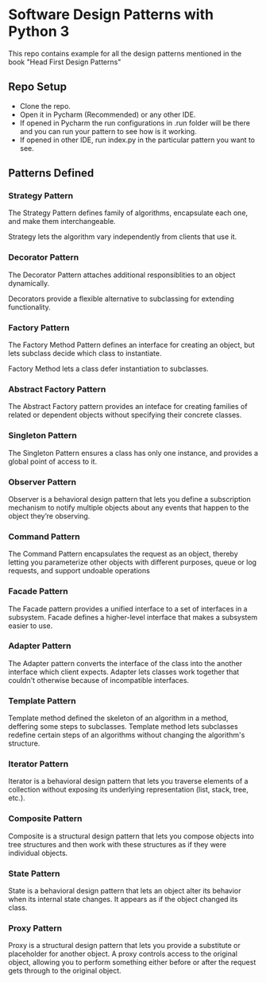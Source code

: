 
# Software Design Patterns with Python 3
This repo contains example for all the design patterns mentioned in the book "Head First Design Patterns"


## Repo Setup
- Clone the repo.
- Open it in Pycharm (Recommended) or any other IDE.
- If opened in Pycharm the run configurations in .run folder will be there and you can run your pattern to see how is it working. 
- If opened in other IDE, run index.py in the particular pattern you want to see.


## Patterns Defined

### Strategy Pattern

The Strategy Pattern defines family of algorithms, encapsulate each one, and make them interchangeable. 

Strategy lets the algorithm vary independently from clients that use it.

### Decorator Pattern

The Decorator Pattern attaches additional responsiblities to an object dynamically. 

Decorators provide a flexible alternative to subclassing for extending functionality.

### Factory Pattern

The Factory Method Pattern defines an interface for creating an object, but lets subclass decide which class to instantiate. 

Factory Method lets a class defer instantiation to subclasses.

### Abstract Factory Pattern

The Abstract Factory pattern provides an inteface for creating families of related or dependent objects without specifying their concrete classes.

### Singleton Pattern

The Singleton Pattern ensures a class has only one instance, and provides a global point of access to it.

### Observer Pattern

Observer is a behavioral design pattern that lets you define a subscription mechanism to notify multiple objects about any events that happen to the object they’re observing.

### Command Pattern

The Command Pattern encapsulates the request as an object, thereby letting you parameterize
other objects with different purposes, queue or log requests, and support undoable operations

### Facade Pattern

The Facade pattern provides a unified interface to a set of interfaces
in a subsystem. Facade defines a higher-level interface that makes a subsystem
easier to use.

### Adapter Pattern

The Adapter pattern converts the interface of the class into the 
another interface which client expects. Adapter lets classes work together that couldn't otherwise 
because of incompatible interfaces.


### Template Pattern

Template method defined the skeleton of an algorithm in a method, deffering some steps to subclasses. 
Template method lets subclasses redefine certain steps of an algorithms without changing the algorithm's structure.


### Iterator Pattern

Iterator is a behavioral design pattern that lets you traverse elements of a collection without exposing its 
underlying representation (list, stack, tree, etc.).


### Composite Pattern

Composite is a structural design pattern that lets you compose objects into tree structures and then
work with these structures as if they were individual objects.


### State Pattern

State is a behavioral design pattern that lets an object alter its behavior when its internal state changes. 
It appears as if the object changed its class.


### Proxy Pattern

Proxy is a structural design pattern that lets you provide a substitute or placeholder for another object. 
A proxy controls access to the original object, allowing you to perform something either before or after the request 
gets through to the original object.








